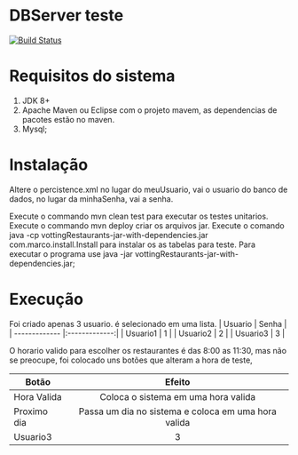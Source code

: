 # DBServer teste
[![Build Status](https://travis-ci.org/marconardes/DBServerTest.svg?branch=master)](https://travis-ci.org/marconardes/DBServerTest)

Requisitos do sistema
===================

1. JDK 8+ 
2. Apache Maven ou Eclipse com o projeto mavem, as dependencias de pacotes estão no maven.
3. Mysql;

Instalação
==================================================================================
Altere o percistence.xml no lugar do meuUsuario, vai o usuario do banco de dados, no lugar da minhaSenha, vai a senha.
  <property name="javax.persistence.jdbc.user" value="meuUsuario"/>
  <property name="javax.persistence.jdbc.password" value="minhaSenha"/>
  
Execute o commando mvn clean test para executar os testes unitarios.
Execute o commando mvn deploy criar os arquivos jar.
Execute o comando java -cp vottingRestaurants-jar-with-dependencies.jar com.marco.install.Install para instalar os as tabelas para teste.
Para executar o programa use java -jar vottingRestaurants-jar-with-dependencies.jar;


Execução
=============================
Foi criado apenas 3 usuario.
é selecionado em uma lista.
| Usuario        | Senha         | 
| -------------  |:-------------:|
| Usuario1       | 1             |
| Usuario2       | 2             |
| Usuario3       | 3             |

O horario valido para escolher os restaurantes é das 8:00 as 11:30, mas não se preocupe, foi colocado uns botões que alteram a hora de teste,

| Botão          | Efeito         | 
| -------------  |:-------------:|
| Hora Valida       | Coloca o sistema em uma hora valida             |
| Proximo dia       | Passa um dia no sistema e coloca em uma hora valida             |
| Usuario3       | 3             |
